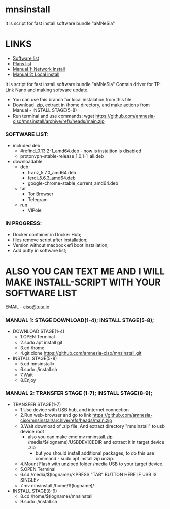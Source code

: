 # mnsinstall

It is script for fast install software bundle "aMNeSia"

# LINKS
- [Software list](#SLIST)
- [Plans list](#PLIST)
- [Manual 1: Network install](#MAN1)
- [Manual 2: Local install](#MAN2)

It is script for fast install software bundle "aMNeSia"
Contain driver for TP-Link Nano and making software update.
- You can use this branch for local instalation from this file.
- Download .zip, extract in /home directory, and make actions from Manual - INSTALL STAGE(5-8) 
- Run terminal and use commands: wget https://github.com/amnesia-ciso/mnsinstall/archive/refs/heads/main.zip
### <a name="SLIST"></a> SOFTWARE LIST:
- included deb
     - #refind_0.13.2-1_amd64.deb - now is instaltion is disabled
     - protonvpn-stable-release_1.0.1-1_all.deb 
- downloadable
   - deb
     - franz_5.7.0_amd64.deb
     - ferdi_5.6.3_amd64.deb
     - google-chrome-stable_current_amd64.deb
   - tar
     - Tor Browser
     - Telegram
   - run
     - VIPole


### <a name="PLIST"></a> IN PROGRESS:
* Docker container in Docker Hub; 
* files remove script after installation;  
* Version without macbook efi boot installation;
* Add putty in software list;


# ALSO YOU CAN TEXT ME AND I WILL MAKE INSTALL-SCRIPT WITH YOUR SOFTWARE LIST
EMAIL - ciso@tuta.io

### <a name="MAN1"></a> MANUAL 1: STAGE DOWNLOAD(1-4); INSTALL STAGE(5-8);
- DOWNLOAD STAGE(1-4)
     - 1.OPEN Terminal
     - 2.sudo apt install git
     - 3.cd /home</li>
     - 4.git clone https://github.com/amnesia-ciso/mnsinstall.git
- INSTALL STAGE(5-8) 
     - 5.cd mnsinstall<
     - 6.sudo ./install.sh
     - 7.Wait</li>
     - 8.Enjoy
### <a name="MAN2"></a> MANUAL 2: TRANSFER STAGE (1-7); INSTALL STAGE(8-9);
- TRANSFER STAGE(1-7)
     - 1.Use device with USB hub, and internet connection
     - 2.Run web-browser and go to link https://github.com/amnesia-ciso/mnsinstall/archive/refs/heads/main.zip
     - 3.Wait download of .zip file. And extract directory "mnsinstall" to usb device root
          - also you can make cmd mv mninstall.zip /media/$(logname)/USBDEVICEDIR and extract it in target device .zip
               - but you should install additional packages, to do this use command - sudo apt install zip unzip.
     - 4.Mount Flash with unziped folder /media USB to your target device.
     - 5.OPEN Terminal
     - 6.cd /media/$(logname)/<PRESS "TAB" BUTTON HERE IF USB IS SINGLE>
     - 7.mv mnsinstall /home/$(logname)/
- INSTALL STAGE(8-9) 
     - 8.cd /home/$(logname)/mnsinstall
     - 9.sudo ./install.sh
